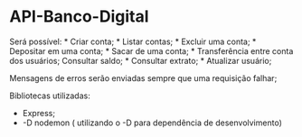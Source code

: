 # API-Banco-Digital

Será possível: * Criar conta; * Listar contas; * Excluir uma conta; * Depositar em uma conta; * Sacar de uma conta; * Transferência entre conta dos usuários; Consultar saldo; * Consultar extrato; * Atualizar usuário;

Mensagens de erros serão enviadas sempre que uma requisição falhar;

Bibliotecas utilizadas: 
* Express; 
* -D nodemon ( utilizando o -D para dependência de desenvolvimento)
